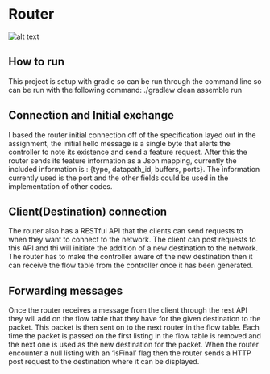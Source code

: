 # Router

![alt text](http://www.quickmeme.com/img/35/35ab5d1edd0d3c429df99f81a4e9fd77a82de9bec59c8a66bfee7f48ec3927a7.jpg)

## How to run

This project is setup with gradle so can be run through the command line so can be run with the following command: 
  ./gradlew clean assemble run

## Connection and Initial exchange

I based the router initial connection off of the specification layed out in the assignment, the initial hello message is 
a single byte that alerts the controller to note its existence and send a feature request. After this the router sends its 
feature information as a Json mapping, currently the included information is : {type, datapath_id, buffers, ports}. The information
currently used is the port and the other fields could be used in the implementation of other codes.

## Client(Destination) connection

The router also has a RESTful API that the clients can send requests to when they want to connect to the network. The client 
can post requests to this API and thi will initiate the addition of a new destination to the network. The router has to make 
the controller aware of the new destination then it can receive the flow table from the controller once it has been generated.

## Forwarding messages

Once the router receives a message from the client through the rest API they will add on the flow table that they have for the
given destination to the packet. This packet is then sent on to the next router in the flow table. Each time the packet is passed 
on the first listing in the flow table is removed and the next one is used as the new destination for the packet. When the router 
encounter a null listing with an ‘isFinal’ flag then the router sends a HTTP post request to the destination where it can be displayed.
